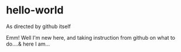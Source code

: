 # hello-world
As directed by github itself

Emm! Well I'm new here, and taking instruction from github on what to do....& here I am...
